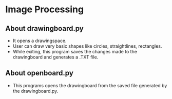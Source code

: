 # Image Processing

## About drawingboard.py

- It opens a drawingspace.
- User can draw very basic shapes like circles, straightlines, rectangles.
- While exiting, this program saves the changes made to the drawingboard and generates a .TXT file.

## About openboard.py

- This programs opens the drawingboard from the saved file generated by the drawingboard.py.


